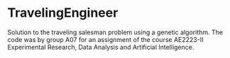 # TravelingEngineer
Solution to the traveling salesman problem using a genetic algorithm.
The code was by group A07 for an assignment of the course AE2223-II Experimental Research, Data Analysis and Artificial Intelligence.
